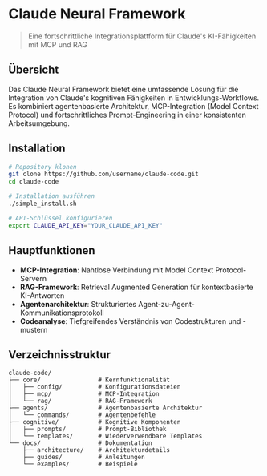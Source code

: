 # Claude Neural Framework

> Eine fortschrittliche Integrationsplattform für Claude's KI-Fähigkeiten mit MCP und RAG

## Übersicht

Das Claude Neural Framework bietet eine umfassende Lösung für die Integration von Claude's kognitiven Fähigkeiten in Entwicklungs-Workflows. Es kombiniert agentenbasierte Architektur, MCP-Integration (Model Context Protocol) und fortschrittliches Prompt-Engineering in einer konsistenten Arbeitsumgebung.

## Installation

```bash
# Repository klonen
git clone https://github.com/username/claude-code.git
cd claude-code

# Installation ausführen
./simple_install.sh

# API-Schlüssel konfigurieren
export CLAUDE_API_KEY="YOUR_CLAUDE_API_KEY"
```

## Hauptfunktionen

- **MCP-Integration**: Nahtlose Verbindung mit Model Context Protocol-Servern
- **RAG-Framework**: Retrieval Augmented Generation für kontextbasierte KI-Antworten
- **Agentenarchitektur**: Strukturiertes Agent-zu-Agent-Kommunikationsprotokoll
- **Codeanalyse**: Tiefgreifendes Verständnis von Codestrukturen und -mustern

## Verzeichnisstruktur

```
claude-code/
├── core/                # Kernfunktionalität
│   ├── config/          # Konfigurationsdateien
│   ├── mcp/             # MCP-Integration
│   └── rag/             # RAG-Framework
├── agents/              # Agentenbasierte Architektur
│   └── commands/        # Agentenbefehle
├── cognitive/           # Kognitive Komponenten
│   ├── prompts/         # Prompt-Bibliothek
│   └── templates/       # Wiederverwendbare Templates
└── docs/                # Dokumentation
    ├── architecture/    # Architekturdetails
    ├── guides/          # Anleitungen
    └── examples/        # Beispiele
```
